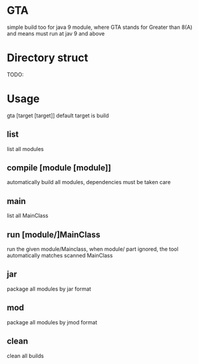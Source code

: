 # GTA
simple build too for java 9 module, where GTA stands for Greater than 8(A) and means must run at jav 9 and above

# Directory struct
TODO:

# Usage
gta [target [target]]
default target is build
## list
  list all modules
## compile [module [module]]
  automatically build all modules, dependencies must be taken care
## main
  list all MainClass
## run [module/]MainClass
  run the given module/Mainclass, when module/ part ignored, the tool automatically matches scanned MainClass
## jar
  package all modules by jar format
## mod
  package all modules by jmod format
## clean
  clean all builds
